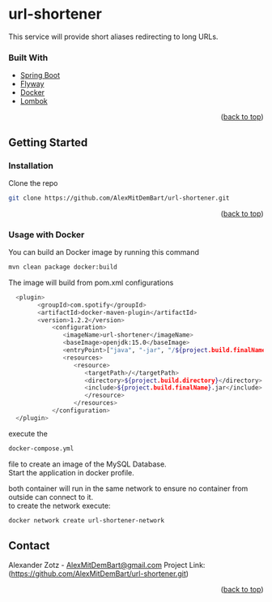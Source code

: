 # url-shortener
This service will provide short aliases redirecting to long URLs. 


### Built With
* [Spring Boot](https://spring.io)
* [Flyway](https://flywaydb.org/)
* [Docker](https://www.docker.com/)
* [Lombok](https://projectlombok.org/)
<p align="right">(<a href="#top">back to top</a>)</p>

<!-- GETTING STARTED -->
## Getting Started
### Installation
Clone the repo
   ```sh
   git clone https://github.com/AlexMitDemBart/url-shortener.git
   ```
<p align="right">(<a href="#top">back to top</a>)</p>

### Usage with Docker
You can build an Docker image by running this command
```sh
mvn clean package docker:build
   ```

The image will build from pom.xml configurations
```sh
  <plugin>
        <groupId>com.spotify</groupId>
        <artifactId>docker-maven-plugin</artifactId>
        <version>1.2.2</version>
            <configuration>
               <imageName>url-shortener</imageName>
               <baseImage>openjdk:15.0</baseImage>
               <entryPoint>["java", "-jar", "/${project.build.finalName}.jar"]</entryPoint>
               <resources>
                  <resource>
                     <targetPath>/</targetPath>
                     <directory>${project.build.directory}</directory>
                     <include>${project.build.finalName}.jar</include>
                     </resource>
                  </resources>
            </configuration>
  </plugin>
```
   
execute the 
```sh
docker-compose.yml
```
file to create an image of the MySQL Database. </br>
Start the application in docker profile.

both container will run in the same network to ensure no container from outside can connect to it.</br>
to create the network execute:
```sh
docker network create url-shortener-network
```

<!-- CONTACT -->
## Contact
Alexander Zotz - AlexMitDemBart@gmail.com
Project Link: (https://github.com/AlexMitDemBart/url-shortener.git)
<p align="right">(<a href="#top">back to top</a>)</p>
